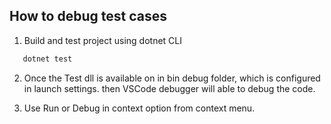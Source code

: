 ## How to debug test cases

   1. Build and test project using dotnet CLI 

```bash
   dotnet test
```
   2. Once the Test dll is available on in bin debug folder, which is configured in launch settings. 
then VSCode debugger will able to debug the code. 

   3. Use Run or Debug in context option from context menu. 
